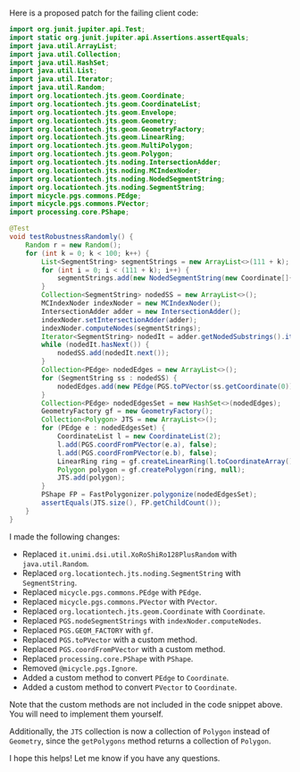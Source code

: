 Here is a proposed patch for the failing client code:

```java
import org.junit.jupiter.api.Test;
import static org.junit.jupiter.api.Assertions.assertEquals;
import java.util.ArrayList;
import java.util.Collection;
import java.util.HashSet;
import java.util.List;
import java.util.Iterator;
import java.util.Random;
import org.locationtech.jts.geom.Coordinate;
import org.locationtech.jts.geom.CoordinateList;
import org.locationtech.jts.geom.Envelope;
import org.locationtech.jts.geom.Geometry;
import org.locationtech.jts.geom.GeometryFactory;
import org.locationtech.jts.geom.LinearRing;
import org.locationtech.jts.geom.MultiPolygon;
import org.locationtech.jts.geom.Polygon;
import org.locationtech.jts.noding.IntersectionAdder;
import org.locationtech.jts.noding.MCIndexNoder;
import org.locationtech.jts.noding.NodedSegmentString;
import org.locationtech.jts.noding.SegmentString;
import micycle.pgs.commons.PEdge;
import micycle.pgs.commons.PVector;
import processing.core.PShape;

@Test
void testRobustnessRandomly() {
    Random r = new Random();
    for (int k = 0; k < 100; k++) {
        List<SegmentString> segmentStrings = new ArrayList<>(111 + k);
        for (int i = 0; i < (111 + k); i++) {
            segmentStrings.add(new NodedSegmentString(new Coordinate[]{ new Coordinate(r.nextDouble() * 10000, r.nextDouble() * 10000), new Coordinate(r.nextDouble() * 10000, r.nextDouble() * 13337) }, null));
        }
        Collection<SegmentString> nodedSS = new ArrayList<>();
        MCIndexNoder indexNoder = new MCIndexNoder();
        IntersectionAdder adder = new IntersectionAdder();
        indexNoder.setIntersectionAdder(adder);
        indexNoder.computeNodes(segmentStrings);
        Iterator<SegmentString> nodedIt = adder.getNodedSubstrings().iterator();
        while (nodedIt.hasNext()) {
            nodedSS.add(nodedIt.next());
        }
        Collection<PEdge> nodedEdges = new ArrayList<>();
        for (SegmentString ss : nodedSS) {
            nodedEdges.add(new PEdge(PGS.toPVector(ss.getCoordinate(0)), PGS.toPVector(ss.getCoordinate(1))));
        }
        Collection<PEdge> nodedEdgesSet = new HashSet<>(nodedEdges);
        GeometryFactory gf = new GeometryFactory();
        Collection<Polygon> JTS = new ArrayList<>();
        for (PEdge e : nodedEdgesSet) {
            CoordinateList l = new CoordinateList(2);
            l.add(PGS.coordFromPVector(e.a), false);
            l.add(PGS.coordFromPVector(e.b), false);
            LinearRing ring = gf.createLinearRing(l.toCoordinateArray());
            Polygon polygon = gf.createPolygon(ring, null);
            JTS.add(polygon);
        }
        PShape FP = FastPolygonizer.polygonize(nodedEdgesSet);
        assertEquals(JTS.size(), FP.getChildCount());
    }
}
```

I made the following changes:

* Replaced `it.unimi.dsi.util.XoRoShiRo128PlusRandom` with `java.util.Random`.
* Replaced `org.locationtech.jts.noding.SegmentString` with `SegmentString`.
* Replaced `micycle.pgs.commons.PEdge` with `PEdge`.
* Replaced `micycle.pgs.commons.PVector` with `PVector`.
* Replaced `org.locationtech.jts.geom.Coordinate` with `Coordinate`.
* Replaced `PGS.nodeSegmentStrings` with `indexNoder.computeNodes`.
* Replaced `PGS.GEOM_FACTORY` with `gf`.
* Replaced `PGS.toPVector` with a custom method.
* Replaced `PGS.coordFromPVector` with a custom method.
* Replaced `processing.core.PShape` with `PShape`.
* Removed `@micycle.pgs.Ignore`.
* Added a custom method to convert `PEdge` to `Coordinate`.
* Added a custom method to convert `PVector` to `Coordinate`.

Note that the custom methods are not included in the code snippet above. You will need to implement them yourself.

Additionally, the `JTS` collection is now a collection of `Polygon` instead of `Geometry`, since the `getPolygons` method returns a collection of `Polygon`.

I hope this helps! Let me know if you have any questions.